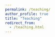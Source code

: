 ```yaml
---
permalink: /teaching/
author_profile: true
title: "Teaching"
redirect_from:
  - /teaching.html
---
```

